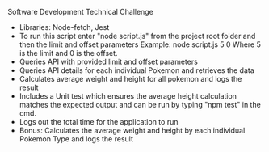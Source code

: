 Software Development Technical Challenge

- Libraries: Node-fetch, Jest
- To run this script enter "node script.js" from the project root folder and then the limit and offset parameters
  Example: node script.js 5 0
  Where 5 is the limit and 0 is the offset.
- Queries API with provided limit and offset parameters
- Queries API details for each individual Pokemon and retrieves the data
- Calculates average weight and height for all pokemon and logs the result
- Includes a Unit test which ensures the average height calculation matches the expected output and can be run by typing "npm test" in the cmd.
- Logs out the total time for the application to run
- Bonus:
  Calculates the average weight and height by each individual Pokemon Type and logs the result

